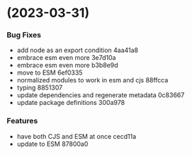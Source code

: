#  (2023-03-31)


### Bug Fixes

* add node as an export condition 4aa41a8
* embrace esm even more 3e7d10a
* embrace esm even more b3b8e9d
* move to ESM 6ef0335
* normalized modules to work in esm and cjs 88ffcca
* typing 8851307
* update dependencies and regenerate metadata 0c83667
* update package definitions 300a978


### Features

* have both CJS and ESM at once cecd11a
* update to ESM 87800a0



